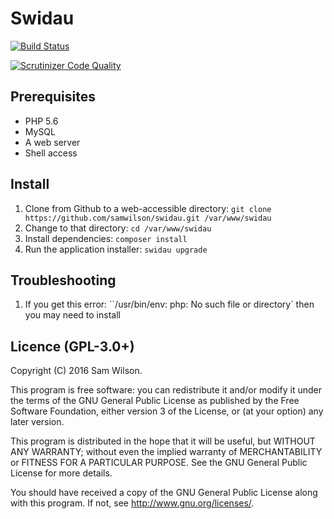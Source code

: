 Swidau
======

[![Build Status](https://travis-ci.org/samwilson/swidau.svg?branch=master)](https://travis-ci.org/samwilson/swidau)

[![Scrutinizer Code Quality](https://scrutinizer-ci.com/g/samwilson/swidau/badges/quality-score.png?b=master)](https://scrutinizer-ci.com/g/samwilson/swidau/?branch=master)

## Prerequisites

* PHP 5.6
* MySQL
* A web server
* Shell access

## Install

1. Clone from Github to a web-accessible directory: `git clone https://github.com/samwilson/swidau.git /var/www/swidau`
2. Change to that directory: `cd /var/www/swidau`
3. Install dependencies: `composer install`
4. Run the application installer: `swidau upgrade`

## Troubleshooting

1. If you get this error: ``/usr/bin/env: php: No such file or directory` then you may need to install 

## Licence (GPL-3.0+)

Copyright (C) 2016 Sam Wilson.

This program is free software: you can redistribute it and/or modify it under the terms of the GNU General Public
License as published by the Free Software Foundation, either version 3 of the License, or (at your option) any later version.

This program is distributed in the hope that it will be useful, but WITHOUT ANY WARRANTY; without even the implied
warranty of MERCHANTABILITY or FITNESS FOR A PARTICULAR PURPOSE. See the GNU General Public License for more details.

You should have received a copy of the GNU General Public License along with this program.
If not, see <http://www.gnu.org/licenses/>.

